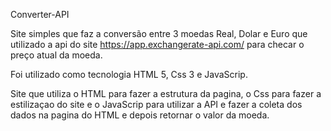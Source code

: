 Converter-API 

Site simples que faz a conversão entre 3 moedas Real, Dolar e Euro que utilizado a api do site https://app.exchangerate-api.com/ para checar o preço atual da moeda.

Foi utilizado como tecnologia HTML 5, Css 3 e JavaScrip.

Site que utiliza o HTML para fazer a estrutura da pagina, o Css para fazer a estilizaçao do site e o JavaScrip para utilizar a API e fazer a coleta dos dados na pagina do HTML e depois retornar o valor da moeda.